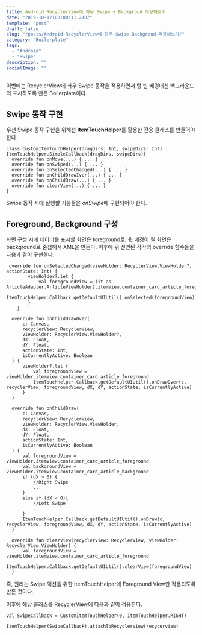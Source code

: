 ```yaml
---
title: Android RecyclerView에 좌우 Swipe + Backgroud 적용해보기
date: "2019-10-17T00:00:11.210Z"
template: "post"
draft: false
slug: "/posts/Android-RecyclerView에-좌우-Swipe-Backgroud-적용해보기/"
category: "Boilerplate"
tags:
  - "Android"
  - "Swipe"
description: ""
socialImage: ""
---
```


이번에는 RecyclerView에 좌우 Swipe 동작을 적용하면서 텅 빈 배경대신 백그라운드의 표시하도록 만든 Boilerplate이다.

## Swipe 동작 구현

우선 Swipe 동작 구현을 위해선 **ItemTouchHelper**를 활용한 전용 클래스를 만들어야한다.

```
class CustomItemTouchHelper(dragDirs: Int, swipeDirs: Int) : ItemTouchHelper.SimpleCallback(dragDirs, swipeDirs){
  override fun onMove(...) { ... }
  override fun onSwiped(...) { ... }
  override fun onSelectedChanged(...) { ... }
  override fun onChildDrawIver(...) { ... }
  override fun onChildDraw(...) { ... }
  override fun clearView(...) { ... }
}
```

Swipe 동작 시에 실행할 기능들은 *onSwipe*에 구현되어야 한다.

## Foreground, Background 구성

화면 구성 시에 데이터를 표시할 화면은 foreground로, 뒷 배경이 될 화면은 background로 중첩해서 XML을 만든다. 이후에 위 선언된 각각의 override 함수들을 다음과 같이 구현한다.

```
 override fun onSelectedChanged(viewHolder: RecyclerView.ViewHolder?, actionState: Int) {
        viewHolder?.let {
            val foregroundView = (it as ArticleAdapter.ArticleViewHolder).itemView.container_card_article_foreground
            ItemTouchHelper.Callback.getDefaultUIUtil().onSelected(foregroundView)
        }
    }

  override fun onChildDrawOver(
      c: Canvas,
      recyclerView: RecyclerView,
      viewHolder: RecyclerView.ViewHolder?,
      dX: Float,
      dY: Float,
      actionState: Int,
      isCurrentlyActive: Boolean
  ) {
      viewHolder?.let {
          val foregroundView = viewHolder.itemView.container_card_article_foreground
          ItemTouchHelper.Callback.getDefaultUIUtil().onDrawOver(c, recyclerView, foregroundView, dX, dY, actionState, isCurrentlyActive)
      }
  }

  override fun onChildDraw(
      c: Canvas,
      recyclerView: RecyclerView,
      viewHolder: RecyclerView.ViewHolder,
      dX: Float,
      dY: Float,
      actionState: Int,
      isCurrentlyActive: Boolean
  ) {
      val foregroundView = viewHolder.itemView.container_card_article_foreground
      val backgroundView = viewHolder.itemView.container_card_article_background
      if (dX > 0) {
          //Right Swipe
          ...
      }
      else if (dX < 0){
          //Left Swipe
          ...
      }
      ItemTouchHelper.Callback.getDefaultUIUtil().onDraw(c, recyclerView, foregroundView, dX, dY, actionState, isCurrentlyActive)
  }

  override fun clearView(recyclerView: RecyclerView, viewHolder: RecyclerView.ViewHolder) {
      val foregroundView = viewHolder.itemView.container_card_article_foreground
      ItemTouchHelper.Callback.getDefaultUIUtil().clearView(foregroundView)
  }
```

즉, 원리는 Swipe 액션을 위한 ItemTouchHelper에 Foreground View만 적용되도록 만든 것이다.

이후에 해당 클래스를 RecyclerView에 다음과 같이 적용한다.

```
val SwipeCallback = CustomItemTouchHelper(0, ItemTouchHelper.RIGHT)

ItemTouchHelper(SwipeCallback).attachToRecyclerView(recycerview)

```
